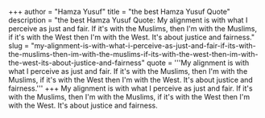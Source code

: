 +++
author = "Hamza Yusuf"
title = "the best Hamza Yusuf Quote"
description = "the best Hamza Yusuf Quote: My alignment is with what I perceive as just and fair. If it's with the Muslims, then I'm with the Muslims, if it's with the West then I'm with the West. It's about justice and fairness."
slug = "my-alignment-is-with-what-i-perceive-as-just-and-fair-if-its-with-the-muslims-then-im-with-the-muslims-if-its-with-the-west-then-im-with-the-west-its-about-justice-and-fairness"
quote = '''My alignment is with what I perceive as just and fair. If it's with the Muslims, then I'm with the Muslims, if it's with the West then I'm with the West. It's about justice and fairness.'''
+++
My alignment is with what I perceive as just and fair. If it's with the Muslims, then I'm with the Muslims, if it's with the West then I'm with the West. It's about justice and fairness.
